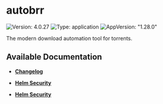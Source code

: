 # autobrr

![Version: 4.0.27](https://img.shields.io/badge/Version-4.0.27-informational?style=flat-square) ![Type: application](https://img.shields.io/badge/Type-application-informational?style=flat-square) ![AppVersion: "1.28.0"](https://img.shields.io/badge/AppVersion-"1.28.0"-informational?style=flat-square)

The modern download automation tool for torrents.

## Available Documentation

- [**Changelog**](CHANGELOG)

- [**Helm Security**](container-security)

- [**Helm Security**](helm-security)

